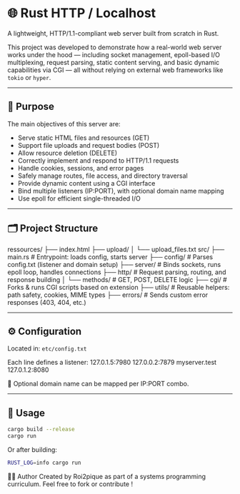 # 🌐 Rust HTTP / Localhost

A lightweight, HTTP/1.1-compliant web server built from scratch in Rust.

This project was developed to demonstrate how a real-world web server works under the hood — including socket management, epoll-based I/O multiplexing, request parsing, static content serving, and basic dynamic capabilities via CGI — all without relying on external web frameworks like `tokio` or `hyper`.

---

## 📌 Purpose

The main objectives of this server are:

- Serve static HTML files and resources (GET)
- Support file uploads and request bodies (POST)
- Allow resource deletion (DELETE)
- Correctly implement and respond to HTTP/1.1 requests
- Handle cookies, sessions, and error pages
- Safely manage routes, file access, and directory traversal
- Provide dynamic content using a CGI interface
- Bind multiple listeners (IP:PORT), with optional domain name mapping
- Use epoll for efficient single-threaded I/O

---

## 🗂️ Project Structure

ressources/
├── index.html
├── upload/
│ └── upload_files.txt
src/
├── main.rs # Entrypoint: loads config, starts server
├── config/ # Parses config.txt (listener and domain setup)
├── server/ # Binds sockets, runs epoll loop, handles connections
├── http/ # Request parsing, routing, and response building
│ └── methods/ # GET, POST, DELETE logic
├── cgi/ # Forks & runs CGI scripts based on extension
├── utils/ # Reusable helpers: path safety, cookies, MIME types
├── errors/ # Sends custom error responses (403, 404, etc.)

---

## ⚙️ Configuration

Located in: `etc/config.txt`

Each line defines a listener:
127.0.1.5:7980
127.0.0.2:7879 myserver.test
127.0.1.2:8080

📌 Optional domain name can be mapped per IP:PORT combo.

---

## 🔧 Usage

```bash
cargo build --release
cargo run
```

Or after building:

```bash
RUST_LOG=info cargo run
```

👨‍💻 Author
Created by Roi2pique as part of a systems programming curriculum.
Feel free to fork or contribute !
